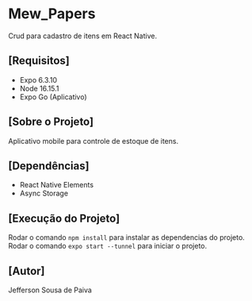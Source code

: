 # Mew_Papers

Crud para cadastro de itens em React Native.

## [Requisitos]

- Expo 6.3.10
- Node 16.15.1
- Expo Go (Aplicativo)

## [Sobre o Projeto]

Aplicativo mobile para controle de estoque de itens.

## [Dependências]

- React Native Elements
- Async Storage

## [Execução do Projeto]

Rodar o comando `npm install` para instalar as dependencias do projeto.
Rodar o comando `expo start --tunnel` para iniciar o projeto.

## [Autor]

Jefferson Sousa de Paiva
